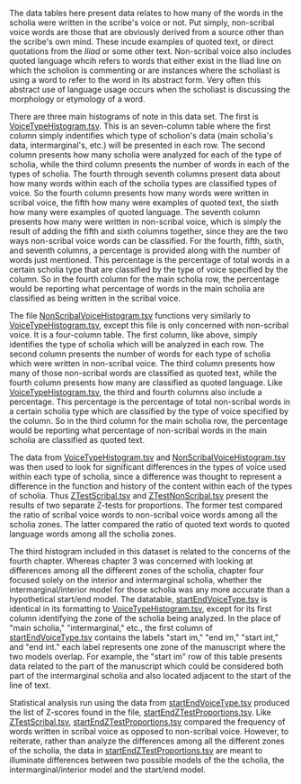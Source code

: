The data tables here present data relates to how many of the words in the scholia were written in the scribe's voice or not. Put simply, non-scribal voice words are those that are obviously derived from a source other than the scribe's own mind. These incude examples of quoted text, or direct quotations from the *Iliad* or some other text. Non-scribal voice also includes quoted language whcih refers to words that either exist in the Iliad line on which the scholion is commenting or are instances where the scholiast is using a word to refer to the word in its abstract form. Very often this abstract use of language usage occurs when the scholiast is discussing the morphology or etymology of a word.

There are three main histograms of note in this data set. The first is [VoiceTypeHistogram.tsv](https://github.com/cjschu17/Thesis2016-2017/blob/master/Appendix/Chapters3%264/Data/VoiceTypeData/VoiceTypeHistogram.tsv). This is an seven-column table where the first column simply indentifies which type of scholion's data (main scholia's data, intermarginal's, etc.) will be presented in each row. The second column presents how many scholia were analyzed for each of the type of scholia, while the third column presents the number of words in each of the types of scholia. The fourth through seventh columns present data about how many words within each of the scholia types are classified types of voice. So the fourth column presents how many words were written in scribal voice, the fifth how many were examples of quoted text, the sixth how many were examples of quoted language. The seventh column presents how many were written in non-scribal voice, which is simply the result of adding the fifth and sixth columns together, since they are the two ways non-scribal voice words can be classified. For the fourth, fifth, sixth, and seventh columns, a percentage is provided along with the number of words just mentioned. This percentage is the percentage of total words in a certain scholia type that are classified by the type of voice specified by the column. So in the fourth column for the main scholia row, the percentage would be reporting what percentage of words in the main scholia are classified as being written in the scribal voice. 

The file [NonScribalVoiceHistogram.tsv](https://github.com/cjschu17/Thesis2016-2017/blob/master/Appendix/Chapters3%264/Data/VoiceTypeData/NonScribalVoiceByType.tsv) functions very similarly to [VoiceTypeHistogram.tsv](https://github.com/cjschu17/Thesis2016-2017/blob/master/Appendix/Chapters3%264/Data/VoiceTypeData/VoiceTypeHistogram.tsv), except this file is only concerned with non-scribal voice. It is a four-column table. The first column, like above, simply identifies the type of scholia which will be analyzed in each row. The second column presents the number of words for each type of scholia which were written in non-scribal voice. The third column presents how many of those non-scribal words are classified as quoted text, while the fourth column presents how many are classified as quoted language. Like [VoiceTypeHistogram.tsv](https://github.com/cjschu17/Thesis2016-2017/blob/master/Appendix/Chapters3%264/Data/VoiceTypeData/VoiceTypeHistogram.tsv), the third and fourth columns also include a percentage. This percentage is the percentage of total non-scribal words in a certain scholia type which are classified by the type of voice specified by the column. So in the third column for the main scholia row, the percentage would be reporting what percentage of non-scribal words in the main scholia are classified as quoted text. 

The data from [VoiceTypeHistogram.tsv](https://github.com/cjschu17/Thesis2016-2017/blob/master/Appendix/Chapters3%264/Data/VoiceTypeData/VoiceTypeHistogram.tsv) and [NonScribalVoiceHistogram.tsv](https://github.com/cjschu17/Thesis2016-2017/blob/master/Appendix/Chapters3%264/Data/VoiceTypeData/NonScribalVoiceByType.tsv) was then used to look for significant differences in the types of voice used within each type of scholia, since a difference was thought to represent a difference in the function and history of the content within each of the types of scholia. Thus [ZTestScribal.tsv](https://github.com/cjschu17/Thesis2016-2017/blob/master/Appendix/Chapters3%264/Data/VoiceTypeData/ZTestScribal.tsv) and [ZTestNonScribal.tsv](https://github.com/cjschu17/Thesis2016-2017/blob/master/Appendix/Chapters3%264/Data/VoiceTypeData/ZTestNonScribal.tsv) present the results of two separate Z-tests for proportions. The former test compared the ratio of scribal voice words to non-scribal voice words among all the scholia zones. The latter compared the ratio of quoted text words to quoted language words among all the scholia zones. 

The third histogram included in this dataset is related to the concerns of the fourth chapter. Whereas chapter 3 was concerned with looking at differences among all the different zones of the scholia, chapter four focused solely on the interior and intermarginal scholia, whether the intermarginal/interior model for those scholia was any more accurate than a hypothetical start/end model. The datatable, [startEndVoiceType.tsv](https://github.com/cjschu17/Thesis2016-2017/blob/master/Appendix/Chapters3%264/Data/VoiceTypeData/startEndVoiceType.tsv) is identical in its formatting to [VoiceTypeHistogram.tsv](https://github.com/cjschu17/Thesis2016-2017/blob/master/Appendix/Chapters3%264/Data/VoiceTypeData/VoiceTypeHistogram.tsv), except for its first column identifying the zone of the scholia being analyzed. In the place of "main scholia," "intermarginal," etc., the first column of [startEndVoiceType.tsv](https://github.com/cjschu17/Thesis2016-2017/blob/master/Appendix/Chapters3%264/Data/VoiceTypeData/startEndVoiceType.tsv) contains the labels "start im," "end im," "start int," and "end int." each label represents one zone of the manuscript where the two models overlap. For example, the "start im" row of this table presents data related to the part of the manuscript which could be considered both part of the intermarginal scholia and also located adjacent to the start of the line of text.

Statistical analysis run using the data from [startEndVoiceType.tsv](https://github.com/cjschu17/Thesis2016-2017/blob/master/Appendix/Chapters3%264/Data/VoiceTypeData/startEndVoiceType.tsv) produced the list of Z-scores found in the file, [startEndZTestProportions.tsv](https://github.com/cjschu17/Thesis2016-2017/blob/master/Appendix/Chapters3%264/Data/VoiceTypeData/startEndZTestProportions.tsv). Like [ZTestScribal.tsv](https://github.com/cjschu17/Thesis2016-2017/blob/master/Appendix/Chapters3%264/Data/VoiceTypeData/ZTestScribal.tsv), [startEndZTestProportions.tsv](https://github.com/cjschu17/Thesis2016-2017/blob/master/Appendix/Chapters3%264/Data/VoiceTypeData/startEndZTestProportions.tsv) compared the frequency of words written in scribal voice as opposed to non-scribal voice. However, to reiterate, rather than analyze the differences among all the different zones of the scholia, the data in [startEndZTestProportions.tsv](https://github.com/cjschu17/Thesis2016-2017/blob/master/Appendix/Chapters3%264/Data/VoiceTypeData/startEndZTestProportions.tsv) are meant to illuminate differences between two possible models of the the scholia, the intermarginal/interior model and the start/end model.
